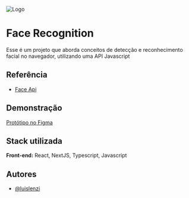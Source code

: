 
![Logo](https://uploaddeimagens.com.br/images/004/253/808/original/Capa.png?1670522095)


# Face Recognition

Esse é um projeto que aborda conceitos de detecção e reconhecimento facial no navegador, utilizando uma API Javascript


## Referência

 - [Face Api](https://github.com/justadudewhohacks/face-api.js/)


## Demonstração

[Protótipo no Figma](https://www.figma.com/file/bCFcmsL8RouM2vvrCdtueD/Face-Recognition?node-id=2%3A220&t=rhOtaTcG9WblunLf-1)


## Stack utilizada

**Front-end:** React, NextJS, Typescript, Javascript


## Autores

- [@luislenzi](https://www.github.com/luislenzi)

